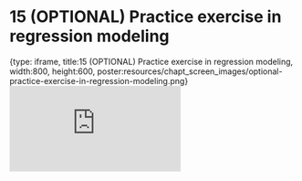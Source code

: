 # 15 (OPTIONAL) Practice exercise in regression modeling
 
{type: iframe, title:15 (OPTIONAL) Practice exercise in regression modeling, width:800, height:600, poster:resources/chapt_screen_images/optional-practice-exercise-in-regression-modeling.png}
![](https://b7m.github.io/Regression_Models/no_toc/optional-practice-exercise-in-regression-modeling.html)
 

 
